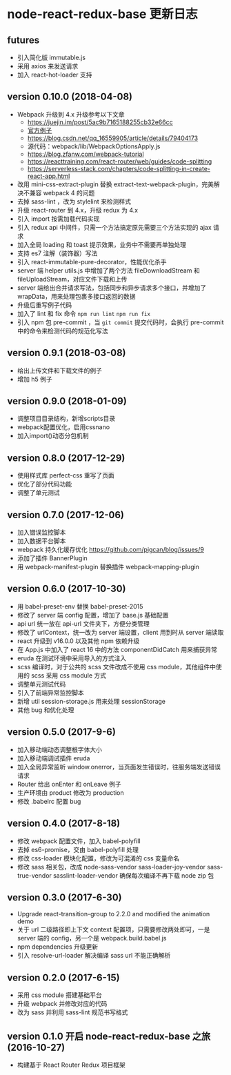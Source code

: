 # node-react-redux-base 更新日志

## futures
* 引入简化版 immutable.js
* 采用 axios 来发送请求
* 加入 react-hot-loader 支持

## version 0.10.0 (2018-04-08)

* Webpack 升级到 4.x 升级参考以下文章
  * https://juejin.im/post/5ac9b7165188255cb32e66cc
  * [官方例子](https://github.com/webpack/webpack/tree/master/examples)
  * https://blog.csdn.net/qq_16559905/article/details/79404173
  * 源代码：webpack/lib/WebpackOptionsApply.js
  * https://blog.zfanw.com/webpack-tutorial
  * https://reacttraining.com/react-router/web/guides/code-splitting
  * https://serverless-stack.com/chapters/code-splitting-in-create-react-app.html
* 改用 mini-css-extract-plugin 替换 extract-text-webpack-plugin，完美解决不兼容 webpack 4 的问题
* 去掉 sass-lint ，改为 stylelint 来检测样式
* 升级 react-router 到 4.x，升级 redux 为 4.x
* 引入 import 按需加载代码实现
* 引入 redux api 中间件，只需一个方法搞定原先需要三个方法实现的 ajax 请求
* 加入全局 loading 和 toast 提示效果，业务中不需要再单独处理
* 支持 es7 注解（装饰器）写法
* 引入 react-immutable-pure-decorator，性能优化杀手
* server 端 helper utils.js 中增加了两个方法 fileDownloadStream 和 fileUploadStream，对应文件下载和上传
* server 端给出合并请求写法，包括同步和异步请求多个接口，并增加了 wrapData，用来处理包裹多接口返回的数据
* 升级后重写例子代码
* 加入了 lint 和 fix 命令 `npm run lint` `npm run fix`
* 引入 npm 包 pre-commit ，当 `git commit` 提交代码时，会执行 pre-commit 中的命令来检测代码的规范化写法

## version 0.9.1 (2018-03-08)

* 给出上传文件和下载文件的例子
* 增加 h5 例子

## version 0.9.0 (2018-01-09)

* 调整项目目录结构，新增scripts目录
* webpack配置优化，启用cssnano
* 加入import()动态分包机制

## version 0.8.0 (2017-12-29)

* 使用样式库 perfect-css 重写了页面
* 优化了部分代码功能
* 调整了单元测试

## version 0.7.0 (2017-12-06)

* 加入错误监控脚本
* 加入数据平台脚本
* webpack 持久化缓存优化 https://github.com/pigcan/blog/issues/9
* 添加了插件 BannerPlugin
* 用 webpack-manifest-plugin 替换插件 webpack-mapping-plugin

## version 0.6.0 (2017-10-30)

* 用 babel-preset-env 替换 babel-preset-2015
* 修改了 server 端 config 配置，增加了 base.js 基础配置
* api url 统一放在 api-url 文件夹下，方便分类管理
* 修改了 urlContext，统一改为 server 端设置，client 用到时从 server 端读取
* react 升级到 v16.0.0 以及其他 npm 依赖升级
* 在 App.js 中加入了 react 16 中的方法 componentDidCatch 用来捕获异常
* eruda 在测试环境中采用导入的方式注入
* scss 编译时，对于公共的 scss 文件改成不使用 css module，其他组件中使用的 scss 采用 css module 方式
* 调整单元测试代码
* 引入了前端异常监控脚本
* 新增 util session-storage.js 用来处理 sessionStorage
* 其他 bug 和优化处理

## version 0.5.0 (2017-9-6)

* 加入移动端动态调整根字体大小
* 加入移动端调试插件 eruda
* 加入全局异常监听 window.onerror，当页面发生错误时，往服务端发送错误请求
* Router 给出 onEnter 和 onLeave 例子
* 生产环境由 product 修改为 production
* 修改 .babelrc 配置 bug

## version 0.4.0 (2017-8-18)

* 修改 webpack 配置文件，加入 babel-polyfill
* 去掉 es6-promise，交由 babel-polyfill 处理
* 修改 css-loader 模块化配置，修改为可混淆的 css 变量命名
* 修改 sass 相关包，改成 node-sass-vendor sass-loader-joy-vendor sass-true-vendor sasslint-loader-vendor
  确保每次编译不再下载 node zip 包

## version 0.3.0 (2017-6-30)

* Upgrade react-transition-group to 2.2.0 and modified the animation demo
* 关于 url 二级路径即上下文 context 配置项，只需要修改两处即可，一是 server 端的 config，另一个是 webpack.build.babel.js
* npm dependencies 升级更新
* 引入 resolve-url-loader 解决编译 sass url 不能正确解析

## version 0.2.0 (2017-6-15)

* 采用 css module 搭建基础平台
* 升级 webpack 并修改对应的代码
* 改为 sass 并利用 sass-lint 规范书写格式

## version 0.1.0  开启 node-react-redux-base 之旅  (2016-10-27)

* 构建基于 React Router Redux 项目框架


